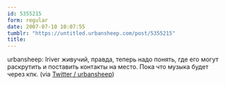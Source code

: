 ```yaml
---
id: 5355215
form: regular
date: 2007-07-10 10:07:55
tumblr: "https://untitled.urbansheep.com/post/5355215"
title:
---
```


<p>urbansheep: Iriver живучий, правда, теперь надо понять, где его могут раскрутить и поставить контакты на место. Пока что музыка будет через кпк. (via <a href="http://twitter.com/urbansheep/statuses/142562552">Twitter / urbansheep</a>)</p>

